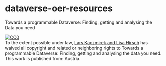 # dataverse-oer-resources
Towards a programmable Dataverse: Finding, getting and analysing the Data you need

<p xmlns:dct="http://purl.org/dc/terms/" xmlns:vcard="http://www.w3.org/2001/vcard-rdf/3.0#">
  <a rel="license"
     href="http://creativecommons.org/publicdomain/zero/1.0/">
    <img src="http://i.creativecommons.org/p/zero/1.0/88x31.png" style="border-style: none;" alt="CC0" />
  </a>
  <br />
  To the extent possible under law,
  <a rel="dct:publisher"
     href="https://github.com/AUSSDA/dataverse-oer-resources">
    <span property="dct:title">Lars Kaczmirek and Lisa Hirsch</span></a>
  has waived all copyright and related or neighboring rights to
  <span property="dct:title">Towards a programmable Dataverse: Finding, getting and analysing the data you need</span>.
This work is published from:
<span property="vcard:Country" datatype="dct:ISO3166"
      content="AT" about="https://github.com/AUSSDA/dataverse-oer-resources">
  Austria</span>.
</p>
